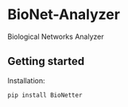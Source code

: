 # BioNet-Analyzer
Biological Networks Analyzer


## Getting started

Installation:
```
pip install BioNetter
```
